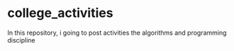 # college_activities
In this repository, i going to post activities the algorithms and programming discipline
